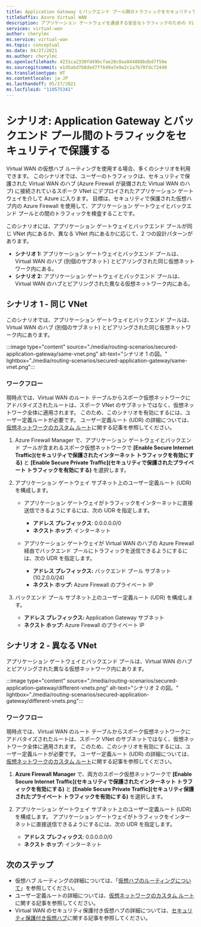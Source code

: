 ```yaml
---
title: Application Gateway とバックエンド プール間のトラフィックをセキュリティで保護する
titleSuffix: Azure Virtual WAN
description: アプリケーション ゲートウェイを通過する安全なトラフィックのための Virtual WAN ルーティングのシナリオについて説明します。 アプリケーション ゲートウェイは、セキュリティで保護された Virtual WAN ハブに接続されているスポーク VNet にデプロイされます。
services: virtual-wan
author: cherylmc
ms.service: virtual-wan
ms.topic: conceptual
ms.date: 04/27/2021
ms.author: cherylmc
ms.openlocfilehash: 4231ca2330fd49bcfae28c0aa844088bdbd7f50e
ms.sourcegitcommit: e1d5abd7b8ded7ff649a7e9a2c1a7b70fdc72440
ms.translationtype: HT
ms.contentlocale: ja-JP
ms.lasthandoff: 05/27/2021
ms.locfileid: "110575341"
---
```

# <a name="scenario-secure-traffic-between-application-gateway-and-backend-pools"></a>シナリオ: Application Gateway とバックエンド プール間のトラフィックをセキュリティで保護する

Virtual WAN の仮想ハブ ルーティングを使用する場合、多くのシナリオを利用できます。 このシナリオでは、ユーザーのトラフィックは、セキュリティで保護された Virtual WAN のハブ (Azure Firewall が装備された Virtual WAN のハブ) に接続されているスポーク VNet にデプロイされたアプリケーション ゲートウェイを介して Azure に入ります。 目標は、セキュリティで保護された仮想ハブ内の Azure Firewall を使用して、アプリケーション ゲートウェイとバックエンド プールとの間のトラフィックを検査することです。

このシナリオには、アプリケーション ゲートウェイとバックエンド プールが同じ VNet 内にあるか、異なる VNet 内にあるかに応じて、2 つの設計パターンがあります。

* **シナリオ 1:** アプリケーション ゲートウェイとバックエンド プールは、Virtual WAN のハブ (別個のサブネット) とピアリングされた同じ仮想ネットワーク内にある。
* **シナリオ 2:** アプリケーション ゲートウェイとバックエンド プールは、Virtual WAN のハブとピアリングされた異なる仮想ネットワーク内にある。

## <a name="scenario-1---same-vnet"></a><a name="scenario-1"></a>シナリオ 1 - 同じ VNet

このシナリオでは、アプリケーション ゲートウェイとバックエンド プールは、Virtual WAN のハブ (別個のサブネット) とピアリングされた同じ仮想ネットワーク内にあります。

:::image type="content" source="./media/routing-scenarios/secured-application-gateway/same-vnet.png" alt-text="シナリオ 1 の図。" lightbox="./media/routing-scenarios/secured-application-gateway/same-vnet.png":::

### <a name="workflow"></a>ワークフロー

現時点では、Virtual WAN のルート テーブルからスポーク仮想ネットワークにアドバタイズされたルートは、スポーク VNet のサブネットではなく、仮想ネットワーク全体に適用されます。 このため、このシナリオを有効にするには、ユーザー定義ルートが必要です。 ユーザー定義ルート (UDR) の詳細については、[仮想ネットワークのカスタム ルート](../virtual-network/virtual-networks-udr-overview.md#user-defined)に関する記事を参照してください。


1. Azure Firewall Manager で、アプリケーション ゲートウェイとバックエンド プールが含まれるスポーク仮想ネットワークで **[Enable Secure Internet Traffic]\(セキュリティで保護されたインターネット トラフィックを有効にする\)** と **[Enable Secure Private Traffic]\(セキュリティで保護されたプライベート トラフィックを有効にする\)** を選択します。
1. アプリケーション ゲートウェイ サブネット上のユーザー定義ルート (UDR) を構成します。

   * アプリケーション ゲートウェイがトラフィックをインターネットに直接送信できるようにするには、次の UDR を指定します。

     * **アドレス プレフィックス**: 0.0.0.0.0/0
     * **ネクスト ホップ:** インターネット

   * アプリケーション ゲートウェイが Virtual WAN のハブの Azure Firewall 経由でバックエンド プールにトラフィックを送信できるようにするには、次の UDR を指定します。

      * **アドレス プレフィックス:** バックエンド プール サブネット (10.2.0.0/24)
      * **ネクスト ホップ:** Azure Firewall のプライベート IP

1. バックエンド プール サブネット上のユーザー定義ルート (UDR) を構成します。

   * **アドレス プレフィックス:** Application Gateway サブネット
   * **ネクスト ホップ:** Azure Firewall のプライベート IP

## <a name="scenario-2---different-vnets"></a><a name="scenario-2"></a>シナリオ 2 - 異なる VNet

アプリケーション ゲートウェイとバックエンド プールは、Virtual WAN のハブとピアリングされた異なる仮想ネットワーク内にあります。

:::image type="content" source="./media/routing-scenarios/secured-application-gateway/different-vnets.png" alt-text="シナリオ 2 の図。" lightbox="./media/routing-scenarios/secured-application-gateway/different-vnets.png":::

### <a name="workflow"></a>ワークフロー

現時点では、Virtual WAN のルート テーブルからスポーク仮想ネットワークにアドバタイズされたルートは、スポーク VNet のサブネットではなく、仮想ネットワーク全体に適用されます。 このため、このシナリオを有効にするには、ユーザー定義ルートが必要です。 ユーザー定義ルート (UDR) の詳細については、[仮想ネットワークのカスタム ルート](../virtual-network/virtual-networks-udr-overview.md#user-defined)に関する記事を参照してください。

1. **Azure Firewall Manager** で、両方のスポーク仮想ネットワークで **[Enable Secure Internet Traffic]\(セキュリティで保護されたインターネット トラフィックを有効にする\)** と **[Enable Secure Private Traffic]\(セキュリティ保護されたプライベート トラフィックを有効にする\)** を選択します。

1. アプリケーション ゲートウェイ サブネット上のユーザー定義ルート (UDR) を構成します。 アプリケーション ゲートウェイがトラフィックをインターネットに直接送信できるようにするには、次の UDR を指定します。

   * **アドレス プレフィックス**: 0.0.0.0.0/0
   * **ネクスト ホップ:** インターネット

## <a name="next-steps"></a>次のステップ

* 仮想ハブ ルーティングの詳細については、「[仮想ハブのルーティングについて](about-virtual-hub-routing.md)」を参照してください。
* ユーザー定義ルートの詳細については、[仮想ネットワークのカスタム ルート](../virtual-network/virtual-networks-udr-overview.md#user-defined)に関する記事を参照してください。
* Virtual WAN のセキュリティ保護付き仮想ハブの詳細については、[セキュリティ保護付き仮想ハブ](../firewall-manager/secured-virtual-hub.md)に関する記事を参照してください。
